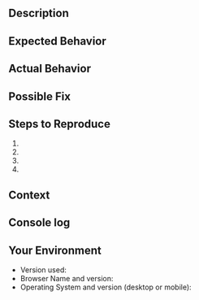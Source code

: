 <!--- Provide a general summary of the issue in the Title above -->

## Description
<!--- Provide a more detailed introduction to the issue itself, and why you consider it to be a bug -->

## Expected Behavior
<!--- Tell us what should happen -->

## Actual Behavior
<!--- Tell us what happens instead -->

## Possible Fix
<!--- Not obligatory, but suggest a fix or reason for the bug if you have looked into-->

## Steps to Reproduce
<!--- Provide a link to a live example, or an unambiguous set of steps to -->
<!--- reproduce this bug. Include code to reproduce, if relevant -->
1.
2.
3.
4.

## Context
<!--- How has this bug affected you? What were you trying to accomplish? -->

## Console log
<!--- Provide any console logs here, if you see any exceptions from the appliction-->

## Your Environment
<!--- Include as many relevant details about the environment you experienced the bug in -->
* Version used:
* Browser Name and version:
* Operating System and version (desktop or mobile):
